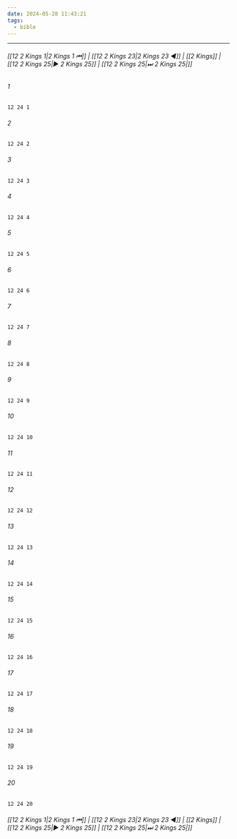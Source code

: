 ```yaml
---
date: 2024-05-28 11:43:21
tags:
  - bible
---
```

___

###### [[12 2 Kings 1|2 Kings 1 ⏮]] | [[12 2 Kings 23|2 Kings 23 ◀]] | [[2 Kings]] | [[12 2 Kings 25|▶ 2 Kings 25]] | [[12 2 Kings 25|⏭ 2 Kings 25|]]

###### 1
``` verse
12 24 1 
```
###### 2
``` verse
12 24 2 
```
###### 3
``` verse
12 24 3 
```
###### 4
``` verse
12 24 4 
```
###### 5
``` verse
12 24 5 
```
###### 6
``` verse
12 24 6 
```
###### 7
``` verse
12 24 7 
```
###### 8
``` verse
12 24 8 
```
###### 9
``` verse
12 24 9 
```
###### 10
``` verse
12 24 10 
```
###### 11
``` verse
12 24 11 
```
###### 12
``` verse
12 24 12 
```
###### 13
``` verse
12 24 13 
```
###### 14
``` verse
12 24 14 
```
###### 15
``` verse
12 24 15 
```
###### 16
``` verse
12 24 16 
```
###### 17
``` verse
12 24 17 
```
###### 18
``` verse
12 24 18 
```
###### 19
``` verse
12 24 19 
```
###### 20
``` verse
12 24 20 
```

###### [[12 2 Kings 1|2 Kings 1 ⏮]] | [[12 2 Kings 23|2 Kings 23 ◀]] | [[2 Kings]] | [[12 2 Kings 25|▶ 2 Kings 25]] | [[12 2 Kings 25|⏭ 2 Kings 25|]]

